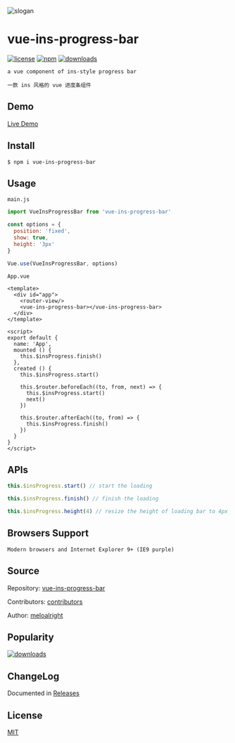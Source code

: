 ![slogan](https://user-images.githubusercontent.com/11075892/42421484-e620f0d8-8308-11e8-8b6c-0e659eadfcd3.png)     
   
   
# vue-ins-progress-bar    

[![license](https://img.shields.io/npm/l/vue-ins-progress-bar?color=%2351bff4)](https://revolunet.mit-license.org/) [![npm](https://img.shields.io/npm/v/vue-ins-progress-bar?color=%2333efc7)](https://www.npmjs.com/package/vue-ins-progress-bar) [![downloads](https://img.shields.io/npm/dm/vue-ins-progress-bar?color=%23ad43a7)](https://www.npmjs.com/package/vue-ins-progress-bar)

   
`a vue component of ins-style progress bar`   
   
`一款 ins 风格的 vue 进度条组件`   
   
## Demo    
    
[Live Demo](https://meloalright.github.io/vue-ins-progress-bar/)   
   
## Install    
    
```shell
$ npm i vue-ins-progress-bar   
```
   
## Usage    
   
`main.js`   
   
```JavaScript
import VueInsProgressBar from 'vue-ins-progress-bar'

const options = {
  position: 'fixed',
  show: true,
  height: '3px'
}

Vue.use(VueInsProgressBar, options)
```
    
    
    
`App.vue`    
    
```vue    
<template>
  <div id="app">
    <router-view/>
    <vue-ins-progress-bar></vue-ins-progress-bar>
  </div>
</template>

<script>
export default {
  name: 'App',
  mounted () {
    this.$insProgress.finish()
  },
  created () {
    this.$insProgress.start()

    this.$router.beforeEach((to, from, next) => {
      this.$insProgress.start()
      next()
    })

    this.$router.afterEach((to, from) => {
      this.$insProgress.finish()
    })
  }
}
</script>
```
   
## APIs   
   
```JavaScript
this.$insProgress.start() // start the loading
```
   
```JavaScript
this.$insProgress.finish() // finish the loading
```
   
```JavaScript
this.$insProgress.height(4) // resize the height of loading bar to 4px
```
   
   
## Browsers Support  
   
`Modern browsers and Internet Explorer 9+ (IE9 purple)`   
   
   
## Source    
   
Repository: [vue-ins-progress-bar](https://github.com/meloalright/vue-ins-progress-bar)      
   
Contributors: [contributors](https://github.com/meloalright/vue-ins-progress-bar/graphs/contributors)   
   
Author: [meloalright](https://github.com/meloalright)   
   
   
## Popularity    
   
[![downloads](https://img.shields.io/npm/dm/vue-ins-progress-bar?color=%23ad43a7)](https://www.npmjs.com/package/vue-ins-progress-bar)
   
   
## ChangeLog    
   
Documented in [Releases](https://github.com/meloalright/vue-ins-progress-bar/releases)   
   
   
## License   
   
[MIT](https://opensource.org/licenses/MIT)   

